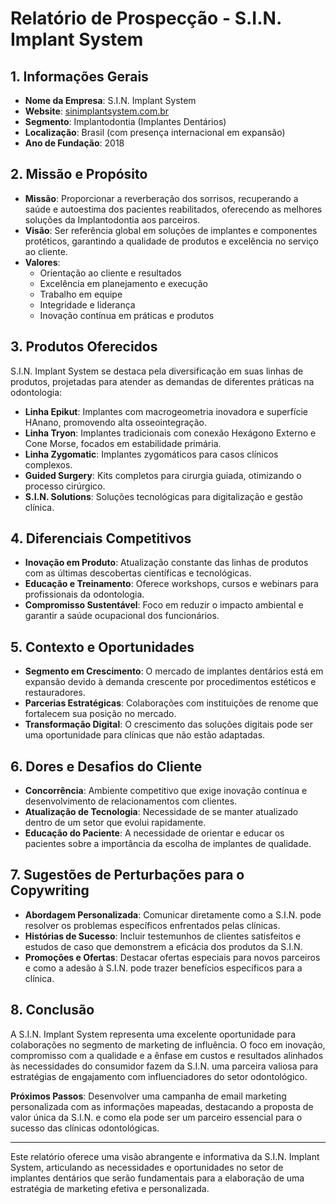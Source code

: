 # Relatório de Prospecção - S.I.N. Implant System

## 1. Informações Gerais
- **Nome da Empresa**: S.I.N. Implant System
- **Website**: [sinimplantsystem.com.br](http://www.sinimplantsystem.com.br)
- **Segmento**: Implantodontia (Implantes Dentários)
- **Localização**: Brasil (com presença internacional em expansão)
- **Ano de Fundação**: 2018

## 2. Missão e Propósito
- **Missão**: Proporcionar a reverberação dos sorrisos, recuperando a saúde e autoestima dos pacientes reabilitados, oferecendo as melhores soluções da Implantodontia aos parceiros.
- **Visão**: Ser referência global em soluções de implantes e componentes protéticos, garantindo a qualidade de produtos e excelência no serviço ao cliente.
- **Valores**:
  - Orientação ao cliente e resultados
  - Excelência em planejamento e execução
  - Trabalho em equipe
  - Integridade e liderança
  - Inovação contínua em práticas e produtos

## 3. Produtos Oferecidos
S.I.N. Implant System se destaca pela diversificação em suas linhas de produtos, projetadas para atender as demandas de diferentes práticas na odontologia:
- **Linha Epikut**: Implantes com macrogeometria inovadora e superfície HAnano, promovendo alta osseointegração.
- **Linha Tryon**: Implantes tradicionais com conexão Hexágono Externo e Cone Morse, focados em estabilidade primária.
- **Linha Zygomatic**: Implantes zygomáticos para casos clínicos complexos.
- **Guided Surgery**: Kits completos para cirurgia guiada, otimizando o processo cirúrgico.
- **S.I.N. Solutions**: Soluções tecnológicas para digitalização e gestão clínica.

## 4. Diferenciais Competitivos
- **Inovação em Produto**: Atualização constante das linhas de produtos com as últimas descobertas científicas e tecnológicas.
- **Educação e Treinamento**: Oferece workshops, cursos e webinars para profissionais da odontologia.
- **Compromisso Sustentável**: Foco em reduzir o impacto ambiental e garantir a saúde ocupacional dos funcionários.

## 5. Contexto e Oportunidades
- **Segmento em Crescimento**: O mercado de implantes dentários está em expansão devido à demanda crescente por procedimentos estéticos e restauradores.
- **Parcerias Estratégicas**: Colaborações com instituições de renome que fortalecem sua posição no mercado.
- **Transformação Digital**: O crescimento das soluções digitais pode ser uma oportunidade para clínicas que não estão adaptadas.

## 6. Dores e Desafios do Cliente
- **Concorrência**: Ambiente competitivo que exige inovação contínua e desenvolvimento de relacionamentos com clientes.
- **Atualização de Tecnologia**: Necessidade de se manter atualizado dentro de um setor que evolui rapidamente.
- **Educação do Paciente**: A necessidade de orientar e educar os pacientes sobre a importância da escolha de implantes de qualidade.

## 7. Sugestões de Perturbações para o Copywriting
- **Abordagem Personalizada**: Comunicar diretamente como a S.I.N. pode resolver os problemas específicos enfrentados pelas clínicas.
- **Histórias de Sucesso**: Incluir testemunhos de clientes satisfeitos e estudos de caso que demonstrem a eficácia dos produtos da S.I.N.
- **Promoções e Ofertas**: Destacar ofertas especiais para novos parceiros e como a adesão à S.I.N. pode trazer benefícios específicos para a clínica.

## 8. Conclusão
A S.I.N. Implant System representa uma excelente oportunidade para colaborações no segmento de marketing de influência. O foco em inovação, compromisso com a qualidade e a ênfase em custos e resultados alinhados às necessidades do consumidor fazem da S.I.N. uma parceira valiosa para estratégias de engajamento com influenciadores do setor odontológico.

**Próximos Passos**: Desenvolver uma campanha de email marketing personalizada com as informações mapeadas, destacando a proposta de valor única da S.I.N. e como ela pode ser um parceiro essencial para o sucesso das clínicas odontológicas. 

---

Este relatório oferece uma visão abrangente e informativa da S.I.N. Implant System, articulando as necessidades e oportunidades no setor de implantes dentários que serão fundamentais para a elaboração de uma estratégia de marketing efetiva e personalizada.